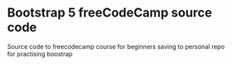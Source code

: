 # Bootstrap 5 freeCodeCamp source code
Source code to freecodecamp course for beginners
saving to personal repo for practising boostrap

